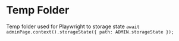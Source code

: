 # Temp Folder

Temp folder used for Playwright to storage state
`await adminPage.context().storageState({ path: ADMIN.storageState });`
